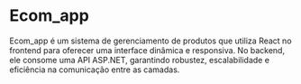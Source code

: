 # Ecom_app
Ecom_app é um sistema de gerenciamento de produtos que utiliza React no frontend para oferecer uma interface dinâmica e responsiva. No backend, ele consome uma API ASP.NET, garantindo robustez, escalabilidade e eficiência na comunicação entre as camadas.
